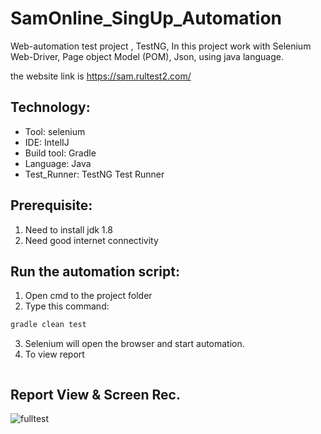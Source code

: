 # SamOnline_SingUp_Automation
Web-automation test project , TestNG, In this project work with Selenium Web-Driver, Page object Model (POM), Json,
 using java language.

the website link is https://sam.rultest2.com/


## Technology:
- Tool: selenium
- IDE: IntelIJ
- Build tool: Gradle
- Language: Java
- Test_Runner: TestNG Test Runner

## Prerequisite:
1. Need to install jdk 1.8
2. Need good internet connectivity

## Run the automation script:
1. Open cmd to the project folder
2. Type this command:

```sh
gradle clean test
```
3. Selenium will open the browser and start automation.
4. To view report
```sh
```
## Report View & Screen Rec.
![fulltest](https://user-images.githubusercontent.com/93866513/174331040-69e34f31-3ca0-42cf-a7cb-32c0b73bf8cb.png)
